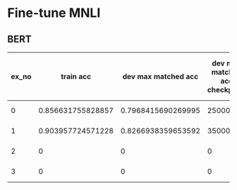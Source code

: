 # Fine-tune MNLI

## BERT

|ex_no|train acc|dev max matched acc|dev max matched acc checkpoint|dev max mismatched acc|dev max mismatched acc checkpoint|model_version|epoch|lr|batch|beta1|beta2|eps|l2 weight decay|remove weight decay on bias and LayerNorm|linear schedular|warm up step|dropout|seed|
|-|-|-|-|-|-|-|-|-|-|-|-|-|-|-|-|-|-|-|
|0|0.856631755828857|0.7968415690269995|25000|0.8091944670463792|29000|bert-base-cased|3|3e-5|32|0.9|0.999|1e-8|0.01|False|False|0|0.1|777|
|1|0.903957724571228|0.8266938359653592|35000|0.8332994304312449|33000|bert-base-cased|3|3e-5|32|0.9|0.999|1e-8|0.01|False|True|10000|0.1|777|
|2|0|0|0|0|0|bert-base-cased|3|4e-5|32|0.9|0.999|1e-8|0.01|False|True|10000|0.1|777|
|3|0|0|0|0|0|bert-base-cased|3|3e-5|32|0.9|0.999|1e-8|0.01|True|True|10000|0.1|777|

